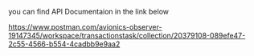 you can find API Documentaion in the link below

https://www.postman.com/avionics-observer-19147345/workspace/transactionstask/collection/20379108-089efe47-2c55-4566-b554-4cadbb9e9aa2
